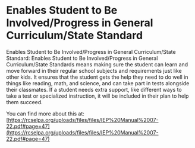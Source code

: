 # Enables Student to Be Involved/Progress in General Curriculum/State Standard
Enables Student to Be Involved/Progress in General Curriculum/State Standard: Enables Student to Be Involved/Progress in General Curriculum/State Standards means making sure the student can learn and move forward in their regular school subjects and requirements just like other kids. It ensures that the student gets the help they need to do well in things like reading, math, and science, and can take part in tests alongside their classmates. If a student needs extra support, like different ways to take a test or specialized instruction, it will be included in their plan to help them succeed.

You can find more about this at: [https://rcselpa.org/uploads/files/files/IEP%20Manual%2007-22.pdf#page=47](https://rcselpa.org/uploads/files/files/IEP%20Manual%2007-22.pdf#page=47)
